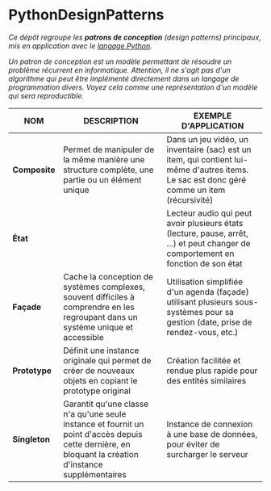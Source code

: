 # PythonDesignPatterns
_Ce dépôt regroupe les **patrons de conception** (design patterns) principaux, mis en application avec le [langage Python](https://www.python.org/)._

_Un patron de conception est un modèle permettant de résoudre un problème récurrent en informatique. Attention, il ne s'agit pas d'un algorithme qui peut être implémenté directement dans un langage de programmation divers. Voyez cela comme une représentation d'un modèle qui sera reproductible._

|NOM|DESCRIPTION|EXEMPLE D'APPLICATION|
|---|---|---|
|**Composite**|Permet de manipuler de la même manière une structure complète, une partie ou un élément unique|Dans un jeu vidéo, un inventaire (sac) est un item, qui contient lui-même d'autres items. Le sac est donc géré comme un item (récursivité)|
|**État**||Lecteur audio qui peut avoir plusieurs états (lecture, pause, arrêt, ...) et peut changer de comportement en fonction de son état|
|**Façade**|Cache la conception de systèmes complexes, souvent difficiles à comprendre en les regroupant dans un système unique et accessible|Utilisation simplifiée d'un agenda (façade) utilisant plusieurs sous-systèmes pour sa gestion (date, prise de rendez-vous, etc.)|
|**Prototype**|Définit une instance originale qui permet de créer de nouveaux objets en copiant le prototype original|Création facilitée et rendue plus rapide pour des entités similaires|
|**Singleton**|Garantit qu'une classe n'a qu'une seule instance et fournit un point d'accès depuis cette dernière, en bloquant la création d'instance supplémentaires|Instance de connexion à une base de données, pour éviter de surcharger le serveur|
